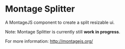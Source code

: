 # Montage Splitter
A MontageJS component to create a split resizable ui.

Note: Montage Splitter is currently still __work in progress__.

For more information: http://montagejs.org/
